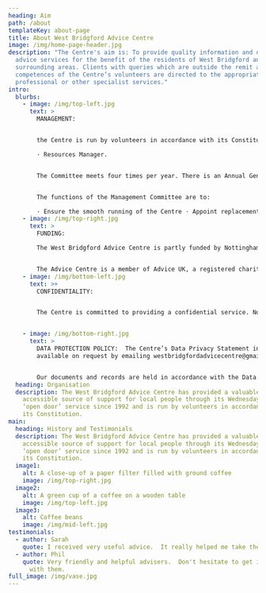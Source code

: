 ```yaml
---
heading: Aim
path: /about
templateKey: about-page
title: About West Bridgford Advice Centre
image: /img/home-page-header.jpg
description: "The Centre's aim is: To provide quality information and other
  advice services for the benefit of the residents of West Bridgford and
  surrounding areas. Clients with queries which are outside the remit and
  competences of the Centre’s volunteers are directed to the appropriate
  professional or other specialist services."
intro:
  blurbs:
    - image: /img/top-left.jpg
      text: >
        MANAGEMENT:


        the Centre is run by volunteers in accordance with its Constitution. The Management Committee has four members who fulfil the following roles: · Administrator · Secretary · Treasurer

        · Resources Manager.


        The Committee meets four times per year. There is an Annual General Meeting to which all volunteer members are invited and where an annual financial statement is presented for approval.


        The functions of the Management Committee are to:

        · Ensure the smooth running of the Centre · Appoint replacement or additional volunteers · Ensure that finances are correctly administered · Identify and provide for the training needs of volunteers · Ensure the provision of accurate and up to date information/advice · Ensure that the Centre’s policies are carried out.
    - image: /img/top-right.jpg
      text: >
        FUNDING:

        The West Bridgford Advice Centre is partly funded by Nottinghamshire County Council and also receives occasional charitable donations.  The Centre gratefully acknowledges the support of Rothera Sharp in providing legal advice, and St. Giles Church in providing accommodation and office support.


        The Advice Centre is a member of Advice UK, a registered charity supporting the UK's largest network of independent advice services.
    - image: /img/bottom-left.jpg
      text: >+
        CONFIDENTIALITY:


        The Centre is committed to providing a confidential service. No information is given directly or indirectly to a third party without the service user’s prior consent. The Centre will breach confidentiality only where there is a risk to life or in instances where the Centre would break the law by maintaining confidentiality. The Management Committee is consulted in such cases.


    - image: /img/bottom-right.jpg
      text: >
        DATA PROTECTION POLICY:  The Centre’s Data Privacy Statement in full is
        available on request by emailing westbridgfordadvicecentre@gmail.com


        Our documents and records are held in accordance with the Data Protection Act 1998 and the General Data Protection Regulation of 2018.
  heading: Organisation
  description: The West Bridgford Advice Centre has provided a valuable and
    accessible source of support for local people through its Wednesday morning
    ‘open door’ service since 1992 and is run by volunteers in accordance with
    its Constitution.
main:
  heading: History and Testimonials
  description: The West Bridgford Advice Centre has provided a valuable and
    accessible source of support for local people through its Wednesday morning
    ‘open door’ service since 1992 and is run by volunteers in accordance with
    its Constitution.
  image1:
    alt: A close-up of a paper filter filled with ground coffee
    image: /img/top-right.jpg
  image2:
    alt: A green cup of a coffee on a wooden table
    image: /img/top-left.jpg
  image3:
    alt: Coffee beans
    image: /img/mid-left.jpg
testimonials:
  - author: Sarah
    quote: I received very useful advice.  It really helped me take the next steps.
  - author: Phil
    quote: Very friendly and helpful advisers.  Don't hesitate to get in contact
      with them.
full_image: /img/vase.jpg
---
```

